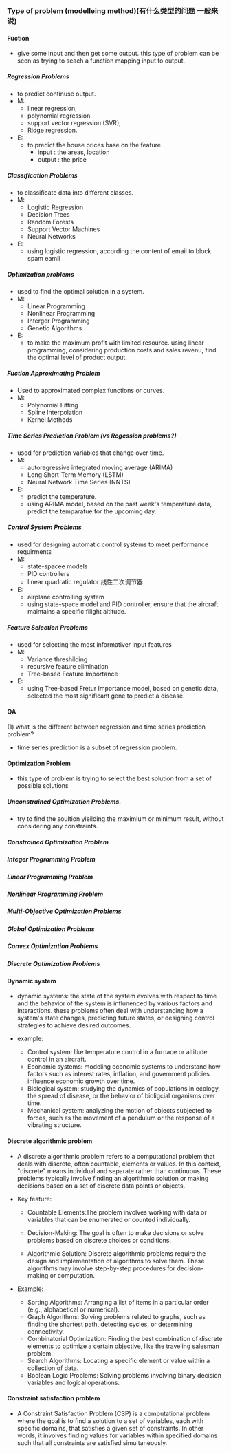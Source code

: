 ### Type of problem (modelleing method)(有什么类型的问题 一般来说)

#### Fuction 
+ give some input and then get some output. this type of problem can be seen as trying to seach a function mapping input to output.
##### Regression Problems
  + to predict continuse output.
  + M: 
    + linear regression, 
    + polynomial regression. 
    + support vector regression (SVR), 
    + Ridge regression.
  + E:
    + to predict the house prices base on the feature
      + input : the areas, location
      + output : the price 

##### Classification Problems
  + to classificate data into different classes. 
  + M:
    + Logistic Regression
    + Decision Trees
    + Random Forests
    + Support Vector Machines
    + Neural Networks
  + E:
    + using logistic regression, according the content of email to block spam eamil

##### Optimization problems
  + used to find the optimal solution in a system.
  + M:
    + Linear Programming
    + Nonlinear Programming
    + Interger Programming
    + Genetic Algorithms
  + E:
    + to make the maximum profit with limited resource. using linear programming, considering production costs and sales revenu, find the optimal level of product output.

##### Fuction Approximating Problem
  + Used to approximated complex functions or curves.
  + M: 
    + Polynomial Fitting
    + Spline Interpolation
    + Kernel Methods

##### Time Series Prediction Problem (vs Regession problems?)
  + used for prediction variables that change over time.
  + M:
    + autoregressive integrated moving average (ARIMA)
    + Long Short-Term Memory (LSTM)
    + Neural Network Time Series (NNTS)
  + E:
    + predict the temperature. 
    + using ARIMA model, based on the past week's temperature data, predict the temparatue for the upcoming day. 

##### Control System Problems
  + used for designing automatic control systems to meet performance requirments
  + M:
    + state-spacee models 
    + PID controllers 
    + linear quadratic regulator  线性二次调节器
  + E:
    + airplane controlling system
    + using state-space model and PID controller, ensure that the aircraft maintains a specific filight altitude.

##### Feature Selection Problems
  + used for selecting the most informativer input features
  + M:
    + Variance threshilding 
    + recursive feature elimination
    + Tree-based Feature Importance
  + E:
    + using Tree-based Fretur Importance model, based on genetic data, selected the most significant gene to predict a disease. 

#### QA
(1) what is the different between regression and time series prediction problem?
  + time series prediction is a subset of regression problem. 



#### Optimization Problem 

+ this type of problem is trying to select the best solution from a set of possible solutions

##### Unconstrained Optimization Problems.
+ try to find the soultion yieilding the maximium or minimum result, without considering any constraints.  

##### Constrained Optimization Problem

##### Integer Programming Problem

##### Linear Programming Problem 

##### Nonlinear Programming Problem

##### Multi-Objective Optimization Problems

##### Global Optimization Problems

##### Convex Optimization Problems

##### Discrete Optimization Problems



#### Dynamic system
+ dynamic systems: the state of the system evolves with respect to time and the behavior of the system is influnenced by various factors and interactions. these problems often deal with understanding how a system's state changes, predicting future states, or designing control strategies to achieve desired outcomes.

+ example:
  + Control system: like temperature control in a furnace or altitude control in an aircraft.
  + Economic systems: modeling economic systems to understand how factors such as interest rates, inflation, and government policies influence economic growth over time.
  + Biological system: studying the dynamics of populations in ecology, the spread of disease, or the behavior of bioligcial organisms over time.
  + Mechanical system: analyzing the motion of objects subjected to forces, such as the movement of a pendulum or the response of a vibrating structure. 


#### Discrete algorithmic problem 
+ A discrete algorithmic problem refers to a computational problem that deals with discrete, often countable, elements or values. In this context, "discrete" means individual and separate rather than continuous. These problems typically involve finding an algorithmic solution or making decisions based on a set of discrete data points or objects.

+ Key feature:
  + Countable Elements:The problem involves working with data or variables that can be enumerated or counted individually.

  + Decision-Making: The goal is often to make decisions or solve problems based on discrete choices or conditions.

  + Algorithmic Solution: Discrete algorithmic problems require the design and implementation of algorithms to solve them. These algorithms may involve step-by-step procedures for decision-making or computation.

+ Example:
  + Sorting Algorithms: Arranging a list of items in a particular order (e.g., alphabetical or numerical).
  + Graph Algorithms: Solving problems related to graphs, such as finding the shortest path, detecting cycles, or determining connectivity.
  + Combinatorial Optimization: Finding the best combination of discrete elements to optimize a certain objective, like the traveling salesman problem.
  + Search Algorithms: Locating a specific element or value within a collection of data.
  + Boolean Logic Problems: Solving problems involving binary decision variables and logical operations.

#### Constraint satisfaction problem
+ A Constraint Satisfaction Problem (CSP) is a computational problem where the goal is to find a solution to a set of variables, each with specific domains, that satisfies a given set of constraints. In other words, it involves finding values for variables within specified domains such that all constraints are satisfied simultaneously.

